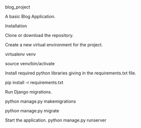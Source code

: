 blog_project

A basic Blog Application.

Installation

Clone or download the repository.

Create a new virtual environment for the project.

virtualenv venv

source venv/bin/activate

Install required python libraries giving in the requirements.txt file.

pip install -r requirements.txt

Run Django migrations.

python manage.py makemigrations

python manage.py migrate


Start the application.
python manage.py runserver

